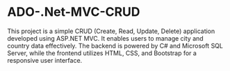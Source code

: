 # ADO-.Net-MVC-CRUD
This project is a simple CRUD (Create, Read, Update, Delete) application developed using ASP.NET MVC. It enables users to manage city and country data effectively. The backend is powered by C# and Microsoft SQL Server, while the frontend utilizes HTML, CSS, and Bootstrap for a responsive user interface.
